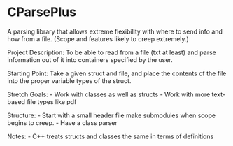 # CParsePlus
A parsing library that allows extreme flexibility with where to send info and how from a file.
(Scope and features likely to creep extremely.)

Project Description:
    To be able to read from a file (txt at least) and parse information out of it
    into containers specified by the user.

Starting Point:
    Take a given struct and file, and place the contents of the file into the 
    proper variable types of the struct.

Stretch Goals:
    - Work with classes as well as structs
    - Work with more text-based file types like pdf

Structure:
    - Start with a small header file make submodules when scope begins to creep.
    - Have a class parser 

Notes:
    - C++ treats structs and classes the same in terms of definitions
    
